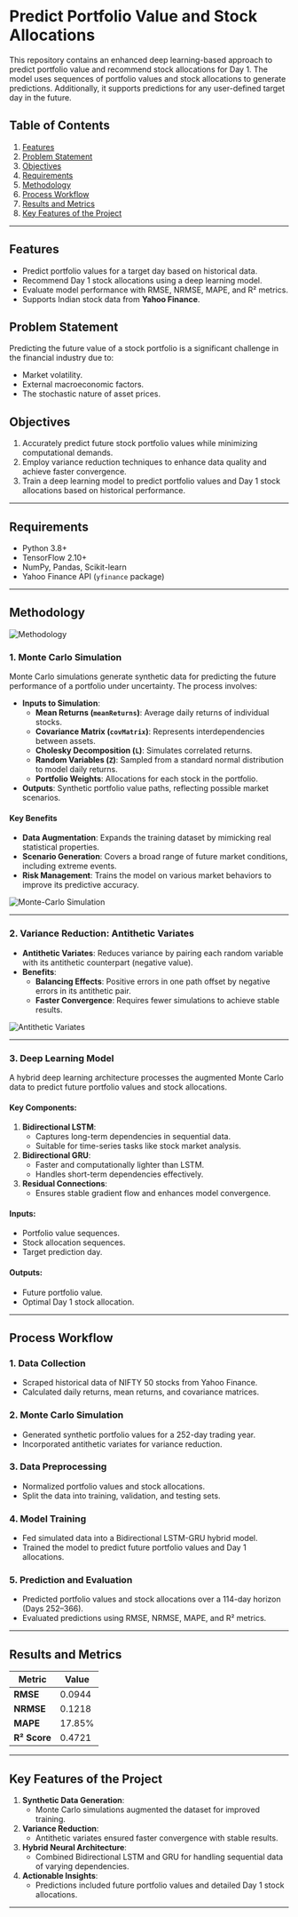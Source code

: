 # Predict Portfolio Value and Stock Allocations

This repository contains an enhanced deep learning-based approach to predict portfolio value and recommend stock allocations for Day 1. The model uses sequences of portfolio values and stock allocations to generate predictions. Additionally, it supports predictions for any user-defined target day in the future.

## Table of Contents

1. [Features](#Features)
2. [Problem Statement](#problem-statement)
3. [Objectives](#objectives)
4. [Requirements](#requirements)
5. [Methodology](#methodology)
6. [Process Workflow](#process-workflow)
7. [Results and Metrics](#results-and-metrics)
8. [Key Features of the Project](#key-features-of-the-project)

---

## Features

-   Predict portfolio values for a target day based on historical data.
-   Recommend Day 1 stock allocations using a deep learning model.
-   Evaluate model performance with RMSE, NRMSE, MAPE, and R² metrics.
-   Supports Indian stock data from **Yahoo Finance**.

## Problem Statement

Predicting the future value of a stock portfolio is a significant challenge in the financial industry due to:

-   Market volatility.
-   External macroeconomic factors.
-   The stochastic nature of asset prices.

## Objectives

1. Accurately predict future stock portfolio values while minimizing computational demands.
2. Employ variance reduction techniques to enhance data quality and achieve faster convergence.
3. Train a deep learning model to predict portfolio values and Day 1 stock allocations based on historical performance.

---

## Requirements

-   Python 3.8+
-   TensorFlow 2.10+
-   NumPy, Pandas, Scikit-learn
-   Yahoo Finance API (`yfinance` package)

---

## Methodology

![Methodology](Images/architecture.png)

### 1. Monte Carlo Simulation

Monte Carlo simulations generate synthetic data for predicting the future performance of a portfolio under uncertainty. The process involves:

-   **Inputs to Simulation**:
    -   **Mean Returns (`meanReturns`)**: Average daily returns of individual stocks.
    -   **Covariance Matrix (`covMatrix`)**: Represents interdependencies between assets.
    -   **Cholesky Decomposition (`L`)**: Simulates correlated returns.
    -   **Random Variables (`Z`)**: Sampled from a standard normal distribution to model daily returns.
    -   **Portfolio Weights**: Allocations for each stock in the portfolio.
-   **Outputs**: Synthetic portfolio value paths, reflecting possible market scenarios.

#### Key Benefits

-   **Data Augmentation**: Expands the training dataset by mimicking real statistical properties.
-   **Scenario Generation**: Covers a broad range of future market conditions, including extreme events.
-   **Risk Management**: Trains the model on various market behaviors to improve its predictive accuracy.

![Monte-Carlo Simulation](Images/simulation.png)

---

### 2. Variance Reduction: Antithetic Variates

-   **Antithetic Variates**: Reduces variance by pairing each random variable with its antithetic counterpart (negative value).
-   **Benefits**:
    -   **Balancing Effects**: Positive errors in one path offset by negative errors in its antithetic pair.
    -   **Faster Convergence**: Requires fewer simulations to achieve stable results.

![Antithetic Variates](Images/variance.png)

---

### 3. Deep Learning Model

A hybrid deep learning architecture processes the augmented Monte Carlo data to predict future portfolio values and stock allocations.

#### Key Components:

1. **Bidirectional LSTM**:
    - Captures long-term dependencies in sequential data.
    - Suitable for time-series tasks like stock market analysis.
2. **Bidirectional GRU**:
    - Faster and computationally lighter than LSTM.
    - Handles short-term dependencies effectively.
3. **Residual Connections**:
    - Ensures stable gradient flow and enhances model convergence.

#### Inputs:

-   Portfolio value sequences.
-   Stock allocation sequences.
-   Target prediction day.

#### Outputs:

-   Future portfolio value.
-   Optimal Day 1 stock allocation.

---

## Process Workflow

### 1. Data Collection

-   Scraped historical data of NIFTY 50 stocks from Yahoo Finance.
-   Calculated daily returns, mean returns, and covariance matrices.

### 2. Monte Carlo Simulation

-   Generated synthetic portfolio values for a 252-day trading year.
-   Incorporated antithetic variates for variance reduction.

### 3. Data Preprocessing

-   Normalized portfolio values and stock allocations.
-   Split the data into training, validation, and testing sets.

### 4. Model Training

-   Fed simulated data into a Bidirectional LSTM-GRU hybrid model.
-   Trained the model to predict future portfolio values and Day 1 allocations.

### 5. Prediction and Evaluation

-   Predicted portfolio values and stock allocations over a 114-day horizon (Days 252–366).
-   Evaluated predictions using RMSE, NRMSE, MAPE, and R² metrics.

---

## Results and Metrics

| Metric       | Value  |
| ------------ | ------ |
| **RMSE**     | 0.0944 |
| **NRMSE**    | 0.1218 |
| **MAPE**     | 17.85% |
| **R² Score** | 0.4721 |

---

## Key Features of the Project

1. **Synthetic Data Generation**:
    - Monte Carlo simulations augmented the dataset for improved training.
2. **Variance Reduction**:
    - Antithetic variates ensured faster convergence with stable results.
3. **Hybrid Neural Architecture**:
    - Combined Bidirectional LSTM and GRU for handling sequential data of varying dependencies.
4. **Actionable Insights**:
    - Predictions included future portfolio values and detailed Day 1 stock allocations.

---
